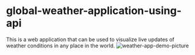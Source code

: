# global-weather-application-using-api
This is a web application that can be used to visualize live updates of weather conditions in any place in the world. 
![weather-app-demo-picture](https://user-images.githubusercontent.com/104146031/206240275-87c18434-d0d4-4360-8f6a-39368978dd58.png)
